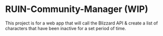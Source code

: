 # RUIN-Community-Manager (WIP)

This project is for a web app that will call the Blizzard API & create a list of characters that have been inactive for a set period of time.